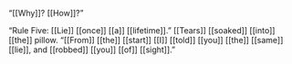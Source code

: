 “[[Why]]? [[How]]?”

“Rule Five: [[Lie]] [[once]] [[a]] [[lifetime]].” [[Tears]] [[soaked]] [[into]] [[the]] pillow. “[[From]] [[the]] [[start]] [[I]] [[told]] [[you]] [[the]] [[same]] [[lie]], and [[robbed]] [[you]] [[of]] [[sight]].”